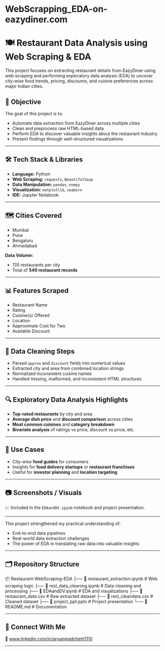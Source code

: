 # WebScrapping_EDA-on-eazydiner.com

# 🍽️ Restaurant Data Analysis using Web Scraping & EDA

This project focuses on extracting restaurant details from EazyDiner using web scraping and performing exploratory data analysis (EDA) to uncover city-wise food trends, pricing, discounts, and cuisine preferences across major Indian cities.

## 📌 Objective

The goal of this project is to:
- Automate data extraction from EazyDiner across multiple cities
- Clean and preprocess raw HTML-based data
- Perform EDA to discover valuable insights about the restaurant industry
- Present findings through well-structured visualizations

---

## 🛠️ Tech Stack & Libraries

- **Language:** Python  
- **Web Scraping:** `requests`, `BeautifulSoup`  
- **Data Manipulation:** `pandas`, `numpy`  
- **Visualization:** `matplotlib`, `seaborn`  
- **IDE:** Jupyter Notebook

---

## 🗺️ Cities Covered

- Mumbai  
- Pune  
- Bengaluru  
- Ahmedabad  

**Data Volume:**  
- 135 restaurants per city  
- Total of **540 restaurant records**

---

## 📊 Features Scraped

- Restaurant Name  
- Rating  
- Cuisine(s) Offered  
- Location  
- Approximate Cost for Two  
- Available Discount  

---

## 🧹 Data Cleaning Steps

- Parsed `approx` and `discount` fields into numerical values  
- Extracted city and area from combined location strings  
- Normalized inconsistent cuisine names  
- Handled missing, malformed, and inconsistent HTML structures  

---

## 🔍 Exploratory Data Analysis Highlights

- **Top-rated restaurants** by city and area  
- **Average dish price** and **discount comparison** across cities  
- **Most common cuisines** and **category breakdown**  
- **Bivariate analysis** of ratings vs price, discount vs price, etc.  

---

## 📌 Use Cases

- City-wise **food guides** for consumers  
- Insights for **food delivery startups** or **restaurant franchises**  
- Useful for **investor planning** and **location targeting**

---

## 📷 Screenshots / Visuals

📈 Included in the `EDAandDV.ipynb` notebook and project presentation.  

---

This project strengthened my practical understanding of:
- End-to-end data pipelines
- Real-world data extraction challenges
- The power of EDA in translating raw data into valuable insights

---

## 🗂️ Repository Structure

📦 Restaurant-WebScraping-EDA
├── 📄 restaurant_extraction.ipynb # Web scraping logic
├── 📄 rest_data_cleaning.ipynb # Data cleaning and processing
├── 📄 EDAandDV.ipynb # EDA and visualizations
├── 📄 restaurant_data.csv # Raw extracted dataset
├── 📄 rest_cleandata.csv # Cleaned dataset
├── 📄 project_ppt.pptx # Project presentation
└── 📄 README.md # Documentation

---

## 🔗 Connect With Me

🔗 www.linkedin.com/in/aryanmadchetti1110

---
